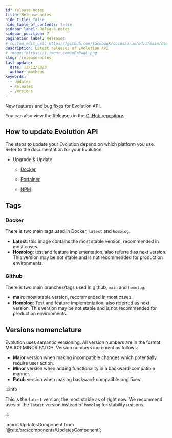 ```yaml
---
id: release-notes
title: Release notes
hide_title: false
hide_table_of_contents: false
sidebar_label: Release notes
sidebar_position: 7
pagination_label: Releases
# custom_edit_url: https://github.com/facebook/docusaurus/edit/main/docs/api-doc-markdown.md
description: Latest releases of Evolution API
# image: https://i.imgur.com/mErPwqL.png
slug: /release-notes
last_update:
  date: 12/12/2023
  author: matheus
keywords:
  - Updates
  - Releases
  - Versions
---
```


New features and bug fixes for Evolution API.

You can also view the Releases in the [GitHub repository](https://github.com/EvolutionAPI/evolution-api/releases).

## How to update Evolution API

The steps to update your Evolution depend on which platform you use. Refer to the documentation for your Evolution:

- Upgrade & Update

  - [Docker](/docs/01-Get%20Started/Update.md/#update-with-docker-cli)

  - [Portainer](/docs/01-Get%20Started/Update.md/#update-with-portainer)

  - [NPM](/docs/01-Get%20Started/Update.md/#update-with-npm)

## Tags

### Docker

There is two main tags used in Docker, `latest` and `homolog`.

- **Latest**: this image contains the most stable version, recommended in most cases.
- **Homolog**: test and feature implementation, also referred as next version. This version may be not stable and is not recommended for production environments.

### Github

There is two main branches/tags used in github, `main` and `homolog`.

- **main**: most stable version, recommended in most cases.
- **Homolog**: Test and feature implementation, also referred as next version. This version may be not stable and is not recommended for production environments.

## Versions nomenclature

Evolution uses semantic versioning. All version numbers are in the format MAJOR.MINOR.PATCH. Version numbers increment as follows:

- **Major** version when making incompatible changes which potentially require user action.
- **Minor** version when adding functionality in a backward-compatible manner.
- **Patch** version when making backward-compatible bug fixes.

:::info

This is the `latest` version, the most stable as of right now. We recommend uses of the `latest` version instead of `homolog` for stability reasons.

:::

import UpdatesComponent from '@site/src/components/UpdatesComponent';

<UpdatesComponent />
